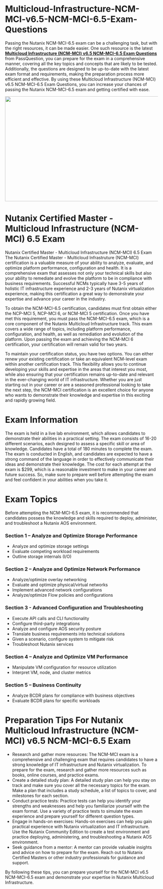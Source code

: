 # Multicloud-Infrastructure-NCM-MCI-v6.5-NCM-MCI-6.5-Exam-Questions
<p>Passing the Nutanix NCM-MCI-6.5 exam can be a challenging task, but with the right resources, it can be made easier. One such resource is the latest <strong><a href="https://www.passquestion.com/ncm-mci-6-5.html">Multicloud Infrastructure (NCM-MCI) v6.5 NCM-MCI-6.5 Exam Questions</a></strong> from PassQuestion, you can prepare for the exam in a comprehensive manner, covering all the key topics and concepts that are likely to be tested. Additionally, the questions are designed to be up-to-date with the latest exam format and requirements, making the preparation process more efficient and effective. By using these Multicloud Infrastructure (NCM-MCI) v6.5 NCM-MCI-6.5 Exam Questions, you can increase your chances of passing the Nutanix NCM-MCI-6.5 exam and getting certified with ease.</p>

<p><img alt="" src="https://www.passquestion.com/uploads/pqcom/images/20230911/064b64e1cf2a9a54d387773d23301095.png" style="height:346px; width:618px" /></p>

<h1>Nutanix Certified Master - Multicloud Infrastructure (NCM-MCI) 6.5 Exam</h1>

<p>Nutanix Certified Master - Multicloud Infrastructure (NCM-MCI) 6.5 Exam The Nutanix Certified Master - Multicloud Infrastruture (NCM-MCI) certification is a valuable measure of your ability to analyze, evaluate, and optimize platform performance, configuration and health. It is a comprehensive exam that assesses not only your technical skills but also your ability to remediate and evolve the platform to be in compliance with business requirements. Successful NCMs typically have 3-5 years of holistic IT infrastructure experience and 2-3 years of Nutanix virtualization experience, making this certification a great way to demonstrate your expertise and advance your career in the industry.</p>

<p>To obtain the NCM-MCI-6.5 certification, candidates must first obtain either the NCP-MCI 5, NCP-MCI 6, or NCM-MCI 5 certification. Once you have met this requirement, you must pass the NCM-MCI-6.5 exam, which is a core component of the Nutanix Multicloud Infrastructure track. This exam covers a wide range of topics, including platform performance, configuration, and health, as well as remediation and evolution of the platform. Upon passing the exam and achieving the NCM-MCI 6 certification, your certification will remain valid for two years.</p>

<p>To maintain your certification status, you have two options. You can either renew your existing certification or take an equivalent NCM-level exam within another certification track. This flexibility allows you to continue developing your skills and expertise in the areas that interest you most, while also ensuring that your certification remains up-to-date and relevant in the ever-changing world of IT infrastructure. Whether you are just starting out in your career or are a seasoned professional looking to take the next step, the NCM-MCI certification is an excellent choice for anyone who wants to demonstrate their knowledge and expertise in this exciting and rapidly growing field.</p>

<h1>Exam Information</h1>

<p>The exam is held in a live lab environment, which allows candidates to demonstrate their abilities in a practical setting. The exam consists of 16-20 different scenarios, each designed to assess a specific skill or area of knowledge. Candidates have a total of 180 minutes to complete the exam. The exam is conducted in English, and candidates are expected to have a strong command of the language in order to effectively communicate their ideas and demonstrate their knowledge. The cost for each attempt at the exam is $299, which is a reasonable investment to make in your career and future success. So, make sure to prepare well before attempting the exam and feel confident in your abilities when you take it.</p>

<h1>Exam Topics</h1>

<p>Before attempting the NCM-MCI-6.5 exam, it is recommended that candidates possess the knowledge and skills required to deploy, administer, and troubleshoot a Nutanix AOS environment.</p>

<h3>Section 1 &ndash; Analyze and Optimize Storage Performance</h3>

<ul>
	<li>Analyze and optimize storage settings</li>
	<li>Evaluate competing workload requirements</li>
	<li>Outline storage internals (I/O)</li>
</ul>

<h3>Section 2 &ndash; Analyze and Optimize Network Performance&nbsp;</h3>

<ul>
	<li>Analyze/optimize overlay networking</li>
	<li>Evaluate and optimize physical/virtual networks</li>
	<li>Implement advanced network configurations</li>
	<li>Analyze/optimize Flow policies and configurations</li>
</ul>

<h3>Section 3 - Advanced Configuration and Troubleshooting&nbsp;</h3>

<ul>
	<li>Execute API calls and CLI functionality</li>
	<li>Configure third-party integrations</li>
	<li>Analyze and configure AOS security posture</li>
	<li>Translate business requirements into technical solutions</li>
	<li>Given a scenario, configure system to mitigate risk</li>
	<li>Troubleshoot Nutanix services</li>
</ul>

<h3>Section 4 &ndash; Analyze and Optimize VM Performance&nbsp;</h3>

<ul>
	<li>Manipulate VM configuration for resource utilization</li>
	<li>Interpret VM, node, and cluster metrics&nbsp;</li>
</ul>

<h3>Section 5 &ndash; Business Continuity</h3>

<ul>
	<li>Analyze BCDR plans for compliance with business objectives</li>
	<li>Evaluate BCDR plans for specific workloads</li>
</ul>

<h1>Preparation Tips For Nutanix Multicloud Infrastructure (NCM-MCI) v6.5 NCM-MCI-6.5 Exam</h1>

<ul>
	<li>Research and gather more resources: The NCM-MCI exam is a comprehensive and challenging exam that requires candidates to have a strong knowledge of IT infrastructure and Nutanix virtualization. To prepare for the exam, research and gather more resources such as books, online courses, and practice exams.</li>
	<li>Create a detailed study plan: A detailed study plan can help you stay on track and make sure you cover all the necessary topics for the exam. Make a plan that includes a study schedule, a list of topics to cover, and milestones for each section.</li>
	<li>Conduct practice tests: Practice tests can help you identify your strengths and weaknesses and help you familiarize yourself with the exam format. Use a variety of practice tests to simulate the exam experience and prepare yourself for different question types.</li>
	<li>Engage in hands-on exercises: Hands-on exercises can help you gain practical experience with Nutanix virtualization and IT infrastructure. Use the Nutanix Community Edition to create a test environment and practice deploying, administering, and troubleshooting a Nutanix AOS environment.</li>
	<li>Seek guidance from a mentor: A mentor can provide valuable insights and advice on how to prepare for the exam. Reach out to Nutanix Certified Masters or other industry professionals for guidance and support.</li>
</ul>

<p>By following these tips, you can prepare yourself for the NCM-MCI v6.5 NCM-MCI-6.5 exam and demonstrate your expertise in Nutanix Multicloud Infrastructure.</p>
